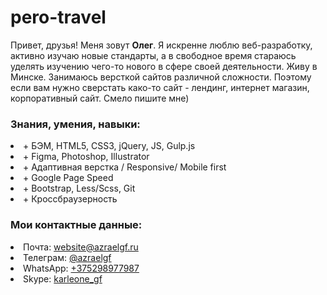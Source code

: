 ﻿# pero-travel
Привет, друзья!
Меня зовут <b>Олег</b>.
Я искренне люблю веб-разработку, активно изучаю новые стандарты, а в свободное время стараюсь уделять изучению чего-то нового в сфере своей деятельности.
Живу в Минске. Занимаюсь версткой сайтов различной сложности. Поэтому если вам нужно сверстать како-то сайт - лендинг, интернет магазин, корпоративный сайт. Смело пишите мне)

<h3>Знания, умения, навыки:</h3>
<li>+ БЭМ, HTML5, CSS3, jQuery, JS, Gulp.js</li>
<li>+ Figma, Photoshop, Illustrator</li>
<li>+ Адаптивная верстка / Responsive/ Mobile first</li>
<li>+ Google Page Speed</li>
<li>+ Bootstrap, Less/Scss, Git</li>
<li>+ Кроссбраузерность</li>

<h3>Мои контактные данные:</h3>
<li>Почта: <a href="mailto:aleh.antukh@gmail.com">website@azraelgf.ru</a></li>
<li>Телеграм: <a href="https://t.me/azraelgf" target="_blank">@azraelgf</a></li>
<li>WhatsApp: <a href="https://wa.me/375298977987" target="_blank">+375298977987</a></li>
<li>Skype: <a href="https://join.skype.com/invite/bJfs8iKJdib4" target="_blank">karleone_gf</a></li>
